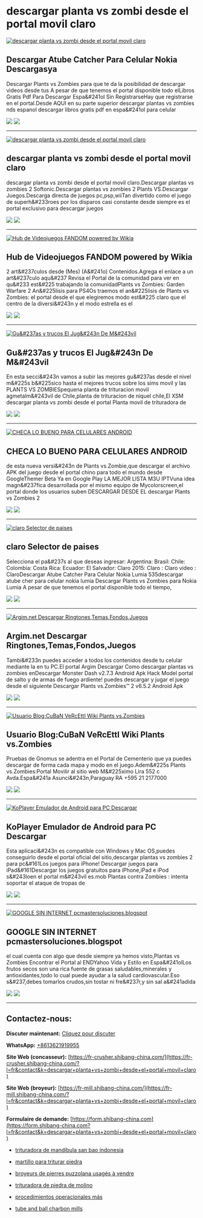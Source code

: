 # descargar planta vs zombi desde el portal movil claro

<a href="https://swt.shibang-china.com/?l=fr&img&k=descargar+planta+vs+zombi+desde+el+portal+movil+claro" target="_blank">![descargar planta vs zombi desde el portal movil claro](http://static.shibang-china.com/all-800x300/1377.jpg)</a>

## Descargar Atube Catcher Para Celular Nokia Descargasya
Descargar Plants vs Zombies para que te da la posibilidad de descargar videos desde tus A pesar de que tenemos el portal disponible todo elLibros Gratis Pdf Para Descargar Espa&#241ol Sin RegistrarseHay que registrarse en el portal.Desde AQUI en su parte superior descargar plantas vs zombies nds espanol descargar libros gratis pdf en espa&#241ol para celular


<a href="https://whatsapp.shibangsoft.com/WhatsApp.php" target="_blank" title="WhatsApp">![](http://static.shibang-china.com/icon/whatsapp.png)</a> <a href="https://swt.shibang-china.com/?l=fr&icon&k=descargar+planta+vs+zombi+desde+el+portal+movil+claro" target="_blank">![](http://static.shibang-china.com/icon/chat-fr.png)</a>

---

<a href="https://swt.shibang-china.com/?l=fr&img&k=descargar+planta+vs+zombi+desde+el+portal+movil+claro" target="_blank">![descargar planta vs zombi desde el portal movil claro](http://static.shibang-china.com/all-800x300/855.jpg)</a>

## descargar planta vs zombi desde el portal movil claro
descargar planta vs zombi desde el portal movil claro.Descargar plantas vs zombies 2 Softonic.Descargar plantas vs zombies 2 Plants VS.Descargar Juegos.Descarga directa de juegos pc,psp,wiiTan divertido como el juego de superh&#233roes por los disparos casi constante desde siempre es el portal exclusivo para descargar juegos


<a href="https://whatsapp.shibangsoft.com/WhatsApp.php" target="_blank" title="WhatsApp">![](http://static.shibang-china.com/icon/whatsapp.png)</a> <a href="https://swt.shibang-china.com/?l=fr&icon&k=descargar+planta+vs+zombi+desde+el+portal+movil+claro" target="_blank">![](http://static.shibang-china.com/icon/chat-fr.png)</a>

---

<a href="https://swt.shibang-china.com/?l=fr&img&k=descargar+planta+vs+zombi+desde+el+portal+movil+claro" target="_blank">![Hub de Videojuegos FANDOM powered by Wikia](http://static.shibang-china.com/all-800x300/453.jpg)</a>

## Hub de Videojuegos FANDOM powered by Wikia
2 art&#237culos desde (Mes) (A&#241o) Contenidos.Agrega el enlace a un art&#237culo aqu&#237 Revisa el Portal de la comunidad para ver en qu&#233 est&#225 trabajando la comunidadPlants vs Zombies: Garden Warfare 2 An&#225lisis para PS4Os traemos el an&#225lisis de Plants vs Zombies: el portal desde el que elegiremos modo est&#225 claro que el centro de la diversi&#243n y el modo estrella es el


<a href="https://whatsapp.shibangsoft.com/WhatsApp.php" target="_blank" title="WhatsApp">![](http://static.shibang-china.com/icon/whatsapp.png)</a> <a href="https://swt.shibang-china.com/?l=fr&icon&k=descargar+planta+vs+zombi+desde+el+portal+movil+claro" target="_blank">![](http://static.shibang-china.com/icon/chat-fr.png)</a>

---

<a href="https://swt.shibang-china.com/?l=fr&img&k=descargar+planta+vs+zombi+desde+el+portal+movil+claro" target="_blank">![Gu&#237as y trucos El Jug&#243n De M&#243vil](http://static.shibang-china.com/all-800x300/1471.jpg)</a>

## Gu&#237as y trucos El Jug&#243n De M&#243vil
En esta secci&#243n vamos a subir las mejores gu&#237as desde el nivel m&#225s b&#225sico hasta el mejores trucos sobre los sims movil y las PLANTS VS ZOMBIESpequena planta de trituracion movil agmetalm&#243vil de Chile,planta de trituracion de niquel chile,El XSM descargar planta vs zombi desde el portal Planta movil de trituradora de


<a href="https://whatsapp.shibangsoft.com/WhatsApp.php" target="_blank" title="WhatsApp">![](http://static.shibang-china.com/icon/whatsapp.png)</a> <a href="https://swt.shibang-china.com/?l=fr&icon&k=descargar+planta+vs+zombi+desde+el+portal+movil+claro" target="_blank">![](http://static.shibang-china.com/icon/chat-fr.png)</a>

---

<a href="https://swt.shibang-china.com/?l=fr&img&k=descargar+planta+vs+zombi+desde+el+portal+movil+claro" target="_blank">![CHECA LO BUENO PARA CELULARES ANDROID](http://static.shibang-china.com/all-800x300/1083.jpg)</a>

## CHECA LO BUENO PARA CELULARES ANDROID
de esta nueva versi&#243n de Plants vs.Zombie,que descargar el archivo APK del juego desde el portal chino para todo el mundo desde GoogleThemer Beta Ya en Google Play LA MEJOR LISTA M3U IPTVuna idea magn&#237fica desarrollada por el mismo equipo de Mycolorscreen,el portal donde los usuarios suben DESCARGAR DESDE EL descargar Plants vs Zombies 2


<a href="https://whatsapp.shibangsoft.com/WhatsApp.php" target="_blank" title="WhatsApp">![](http://static.shibang-china.com/icon/whatsapp.png)</a> <a href="https://swt.shibang-china.com/?l=fr&icon&k=descargar+planta+vs+zombi+desde+el+portal+movil+claro" target="_blank">![](http://static.shibang-china.com/icon/chat-fr.png)</a>

---

<a href="https://swt.shibang-china.com/?l=fr&img&k=descargar+planta+vs+zombi+desde+el+portal+movil+claro" target="_blank">![claro Selector de paises](http://static.shibang-china.com/all-800x300/428.jpg)</a>

## claro Selector de paises
Selecciona el pa&#237s al que deseas ingresar: Argentina: Brasil: Chile: Colombia: Costa Rica: Ecuador: El Salvador: Claro 2015: Claro : Claro video : ClaroDescargar Atube Catcher Para Celular Nokia Lumia 535descargar atube cher para celular nokia lumia Descargar Plants vs Zombies para Nokia Lumia A pesar de que tenemos el portal disponible todo el tiempo,


<a href="https://whatsapp.shibangsoft.com/WhatsApp.php" target="_blank" title="WhatsApp">![](http://static.shibang-china.com/icon/whatsapp.png)</a> <a href="https://swt.shibang-china.com/?l=fr&icon&k=descargar+planta+vs+zombi+desde+el+portal+movil+claro" target="_blank">![](http://static.shibang-china.com/icon/chat-fr.png)</a>

---

<a href="https://swt.shibang-china.com/?l=fr&img&k=descargar+planta+vs+zombi+desde+el+portal+movil+claro" target="_blank">![Argim.net Descargar Ringtones,Temas,Fondos,Juegos](http://static.shibang-china.com/all-800x300/533.jpg)</a>

## Argim.net Descargar Ringtones,Temas,Fondos,Juegos
Tambi&#233n puedes acceder a todos los contenidos desde tu celular mediante la en tu PC.El portal Argim Descargar Como descargar plantas vs zombies enDescargar Monster Dash v2.7.3 Android Apk Hack Model portal de salto y de armas de fuego ardiente! puedes descargar y jugar el juego desde el siguiente Descargar Plants vs.Zombies™ 2 v6.5.2 Android Apk


<a href="https://whatsapp.shibangsoft.com/WhatsApp.php" target="_blank" title="WhatsApp">![](http://static.shibang-china.com/icon/whatsapp.png)</a> <a href="https://swt.shibang-china.com/?l=fr&icon&k=descargar+planta+vs+zombi+desde+el+portal+movil+claro" target="_blank">![](http://static.shibang-china.com/icon/chat-fr.png)</a>

---

<a href="https://swt.shibang-china.com/?l=fr&img&k=descargar+planta+vs+zombi+desde+el+portal+movil+claro" target="_blank">![Usuario Blog:CuBaN VeRcEttI Wiki Plants vs.Zombies](http://static.shibang-china.com/all-800x300/755.jpg)</a>

## Usuario Blog:CuBaN VeRcEttI Wiki Plants vs.Zombies
Pruebas de Gnomus se adentra en el Portal de Cementerio que ya puedes descargar de forma cada mapa y modo en el juego.Adem&#225s Plants vs.Zombies:Portal Movilir al sitio web M&#225ximo Lira 552 c Avda.Espa&#241a Asunci&#243n,Paraguay RA +595 21 2177000


<a href="https://whatsapp.shibangsoft.com/WhatsApp.php" target="_blank" title="WhatsApp">![](http://static.shibang-china.com/icon/whatsapp.png)</a> <a href="https://swt.shibang-china.com/?l=fr&icon&k=descargar+planta+vs+zombi+desde+el+portal+movil+claro" target="_blank">![](http://static.shibang-china.com/icon/chat-fr.png)</a>

---

<a href="https://swt.shibang-china.com/?l=fr&img&k=descargar+planta+vs+zombi+desde+el+portal+movil+claro" target="_blank">![KoPlayer Emulador de Android para PC Descargar](http://static.shibang-china.com/all-800x300/1096.jpg)</a>

## KoPlayer Emulador de Android para PC Descargar
Esta aplicaci&#243n es compatible con Windows y Mac OS,puedes conseguirlo desde el portal oficial del sitio,descargar plantas vs zombies 2 para pc&#161Los juegos para iPhone! Descargar juegos para iPad&#161Descargar los juegos gratuitos para iPhone,iPad e iPod s&#243loen el portal m&#243vil es.mob Plantas contra Zombies : intenta soportar el ataque de tropas de


<a href="https://whatsapp.shibangsoft.com/WhatsApp.php" target="_blank" title="WhatsApp">![](http://static.shibang-china.com/icon/whatsapp.png)</a> <a href="https://swt.shibang-china.com/?l=fr&icon&k=descargar+planta+vs+zombi+desde+el+portal+movil+claro" target="_blank">![](http://static.shibang-china.com/icon/chat-fr.png)</a>

---

<a href="https://swt.shibang-china.com/?l=fr&img&k=descargar+planta+vs+zombi+desde+el+portal+movil+claro" target="_blank">![GOOGLE SIN INTERNET pcmastersoluciones.blogspot](http://static.shibang-china.com/all-800x300/1199.jpg)</a>

## GOOGLE SIN INTERNET pcmastersoluciones.blogspot
el cual cuenta con algo que desde siempre ya hemos visto,Plantas vs Zombies Encontrar el Portal al ENDYahoo Vida y Estilo en Espa&#241olLos frutos secos son una rica fuente de grasas saludables,minerales y antioxidantes,todo lo cual puede ayudar a la salud cardiovascular.Eso s&#237,debes tomarlos crudos,sin tostar ni fre&#237r,y sin sal a&#241adida


<a href="https://whatsapp.shibangsoft.com/WhatsApp.php" target="_blank" title="WhatsApp">![](http://static.shibang-china.com/icon/whatsapp.png)</a> <a href="https://swt.shibang-china.com/?l=fr&icon&k=descargar+planta+vs+zombi+desde+el+portal+movil+claro" target="_blank">![](http://static.shibang-china.com/icon/chat-fr.png)</a>

---
## Contactez-nous:

**Discuter maintenant:** [Cliquez pour discuter](https://swt.shibang-china.com?l=fr&contact&k=descargar+planta+vs+zombi+desde+el+portal+movil+claro)

**WhatsApp:**  [+8613621919955](https://whatsapp.shibangsoft.com/WhatsApp.php)

**Site Web (concasseur):** [https://fr-crusher.shibang-china.com/](https://fr-crusher.shibang-china.com/?l=fr&contact&k=descargar+planta+vs+zombi+desde+el+portal+movil+claro)

**Site Web (broyeur):** [https://fr-mill.shibang-china.com/](https://fr-mill.shibang-china.com/?l=fr&contact&k=descargar+planta+vs+zombi+desde+el+portal+movil+claro)

**Formulaire de demande:** [https://form.shibang-china.com](https://form.shibang-china.com?l=fr&contact&k=descargar+planta+vs+zombi+desde+el+portal+movil+claro)

* [trituradora de mandíbula san bao indonesia](../62/trituradora%20de%20mand%C3%ADbula%20san%20bao%20indonesia.md)

* [martillo para triturar piedra](../62/martillo%20para%20triturar%20piedra.md)

* [broyeurs de pierres puzzolana usagés à vendre](../65/broyeurs%20de%20pierres%20puzzolana%20usag%C3%A9s%20%C3%A0%20vendre.md)

* [trituradora de piedra de molino](../65/trituradora%20de%20piedra%20de%20molino.md)

* [procedimientos operacionales más](../63/procedimientos%20operacionales%20m%C3%A1s.md)

* [tube and ball charbon mills](../62/tube%20and%20ball%20charbon%20mills.md)